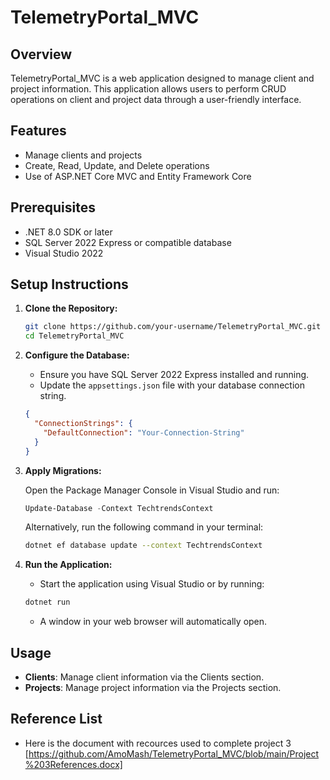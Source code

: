 # TelemetryPortal_MVC

## Overview

TelemetryPortal_MVC is a web application designed to manage client and project information. This application allows users to perform CRUD operations on client and project data through a user-friendly interface.

## Features

- Manage clients and projects
- Create, Read, Update, and Delete operations
- Use of ASP.NET Core MVC and Entity Framework Core

## Prerequisites

- .NET 8.0 SDK or later
- SQL Server 2022 Express or compatible database
- Visual Studio 2022

## Setup Instructions

1. **Clone the Repository:**

    ```bash
    git clone https://github.com/your-username/TelemetryPortal_MVC.git
    cd TelemetryPortal_MVC
    ```

2. **Configure the Database:**

    - Ensure you have SQL Server 2022 Express installed and running.
    - Update the `appsettings.json` file with your database connection string.

    ```json
    {
      "ConnectionStrings": {
        "DefaultConnection": "Your-Connection-String"
      }
    }
    ```

3. **Apply Migrations:**

    Open the Package Manager Console in Visual Studio and run:

    ```powershell
    Update-Database -Context TechtrendsContext
    ```

    Alternatively, run the following command in your terminal:

    ```bash
    dotnet ef database update --context TechtrendsContext
    ```

4. **Run the Application:**

    - Start the application using Visual Studio or by running:

    ```bash
    dotnet run
    ```

    - A window in your web browser will automatically open.

## Usage

- **Clients**: Manage client information via the Clients section.
- **Projects**: Manage project information via the Projects section.

## Reference List
- Here is the document with recources used to complete project 3 [https://github.com/AmoMash/TelemetryPortal_MVC/blob/main/Project%203References.docx]

